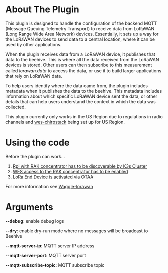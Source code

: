 # About The Plugin

This plugin is designed to handle the configuration of the backend MQTT (Message Queuing Telemetry Transport) to receive data from LoRaWAN (Long Range Wide Area Network) devices. Essentially, it sets up a way for the LoRaWAN devices to send data to a central location, where it can be used by other applications.

When the plugin receives data from a LoRaWAN device, it publishes that data to the beehive. This is where all the data received from the LoRaWAN devices is stored. Other users can then subscribe to this measurement called *lorawan.data* to access the data, or use it to build larger applications that rely on LoRaWAN data.

To help users identify where the data came from, the plugin includes metadata when it publishes the data to the beehive. This metadata includes information about which specific LoRaWAN device sent the data, or other details that can help users understand the context in which the data was collected.

This plugin currently only works in the US Region due to regulations in radio channels and [wes-chirpstack](https://github.com/waggle-sensor/waggle-edge-stack/tree/main/kubernetes/wes-chirpstack) being set up for US Region.

# Using the code

Before the plugin can work...
1) [Rpi with RAK concentrator has to be discoverable by K3s Cluster](https://github.com/waggle-sensor/waggle-lorawan/blob/main/README.md##setting-up-rak-discover-kit-2-to-be-discoverable-by-wes)
1) [WES access to the RAK concentrator has to be enabled](https://github.com/waggle-sensor/waggle-lorawan/blob/main/README.md#enabling-wes-access-to-the-rak-concentrator)
1) [LoRa End Device is activated via OTAA](https://github.com/waggle-sensor/waggle-lorawan/blob/main/README.md#configuring-the-wes-lorawan)

For more information see [Waggle-lorawan](https://github.com/waggle-sensor/waggle-lorawan)

# Arguments

**--debug**: enable debug logs

**--dry**: enable dry-run mode where no messages will be broadcast to Beehive

**--mqtt-server-ip**: MQTT server IP address

**--mqtt-server-port**: MQTT server port

**--mqtt-subscribe-topic**: MQTT subscribe topic